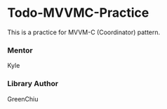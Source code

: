 # Todo-MVVMC-Practice
This is a practice for MVVM-C (Coordinator) pattern.



### Mentor
Kyle

### Library Author
GreenChiu
